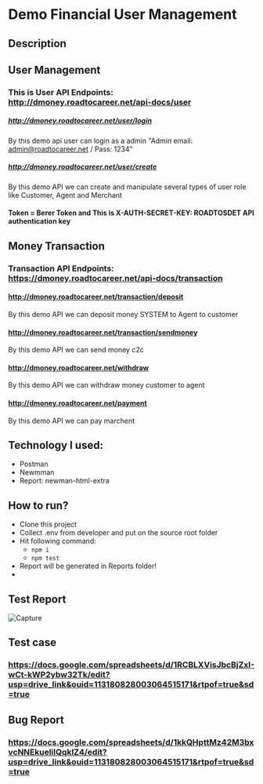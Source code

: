 # Demo Financial User Management
## Description
## User Management
### This is  User API Endpoints: http://dmoney.roadtocareer.net/api-docs/user

##### http://dmoney.roadtocareer.net/user/login   
 By this demo  api  user can login as a admin "Admin email: admin@roadtocareer.net / Pass: 1234" 
 
##### http://dmoney.roadtocareer.net/user/create
By this demo API we can create and manipulate several types of user role like Customer, Agent and Merchant 
#### Token = Berer Token and This is X-AUTH-SECRET-KEY: ROADTOSDET API authentication key


## Money Transaction 
### Transaction API Endpoints: https://dmoney.roadtocareer.net/api-docs/transaction

#### http://dmoney.roadtocareer.net/transaction/deposit
By this demo API we can deposit money SYSTEM to Agent to customer

#### http://dmoney.roadtocareer.net/transaction/sendmoney
By this demo API we can send money c2c


#### http://dmoney.roadtocareer.net/withdraw
By this demo API we can withdraw money customer to agent


#### http://dmoney.roadtocareer.net/payment
By this demo API we can pay marchent 

## Technology I used:
- Postman
- Newmman
- Report: newman-html-extra
## How to run?
- Clone this project
- Collect .env from developer and put on the source root folder
- Hit following command:
  - ``` npm i ```
  - ``` npm test ```
- Report will be generated in Reports folder!
- 
## Test Report
![Capture](https://github.com/user-attachments/assets/59ae1804-0625-48cf-a2d6-67e894664cc7)

## Test case
### https://docs.google.com/spreadsheets/d/1RCBLXVisJbcBjZxI-wCt-kWP2ybw32Tk/edit?usp=drive_link&ouid=113180828003064515171&rtpof=true&sd=true
## Bug Report
### https://docs.google.com/spreadsheets/d/1kkQHpttMz42M3bxvcNNEkueliIQqklZ4/edit?usp=drive_link&ouid=113180828003064515171&rtpof=true&sd=true
